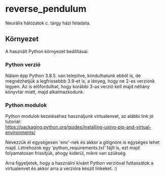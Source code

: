 # reverse_pendulum

Neurális hálózatok c. tárgy házi feladata.

## Környezet

A használt Python környezet beállításai.

### Python verzió

Nálam épp Python 3.8.5. van telepítve, kiindulhatunk ebből is, de megnézhetjük a legfrissebbb 3.9-et is, a lényeg, hogy ne 2-es verziónk legyen. Az is előfordulhat, hogy korábbi 3-as verzió kell majd néhány könyvtár miatt, majd alkalmazkodunk.

### Python modulok

Python modulok kezeléséhez használjunk virtualenvet, az alábbi link jó tutorial: </br>
https://packaging.python.org/guides/installing-using-pip-and-virtual-environments/ </br>

Nevezzük el egységesen 'env'-nek és akkor a gitignore is egységes lehet majd. Létrehozok egy 'python_requirements.txt' fájlt is, ezt majd folyamatosan frissítjük, ahogy kiderül, mikre van szükség.</br>

Arra figyeljetek, hogy a használni kívánt Python verzióval futtassátok a virtualenvet és akkor arra a verzióra készít linkeket. :)


